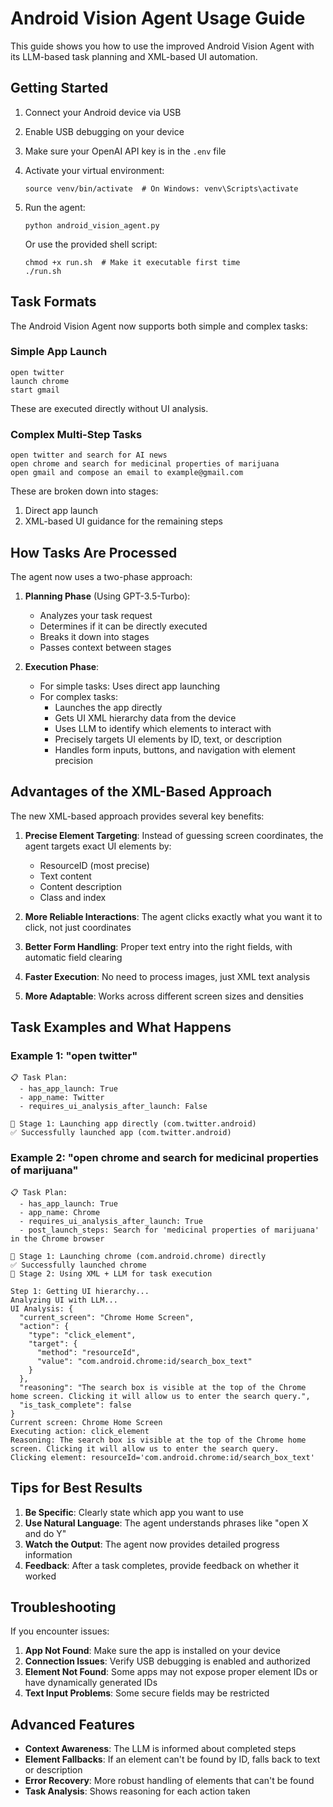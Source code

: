 # Android Vision Agent Usage Guide

This guide shows you how to use the improved Android Vision Agent with its LLM-based task planning and XML-based UI automation.

## Getting Started

1. Connect your Android device via USB
2. Enable USB debugging on your device
3. Make sure your OpenAI API key is in the `.env` file
4. Activate your virtual environment:
   ```
   source venv/bin/activate  # On Windows: venv\Scripts\activate
   ```
5. Run the agent:
   ```
   python android_vision_agent.py
   ```
   
   Or use the provided shell script:
   ```
   chmod +x run.sh  # Make it executable first time
   ./run.sh
   ```

## Task Formats

The Android Vision Agent now supports both simple and complex tasks:

### Simple App Launch
```
open twitter
launch chrome
start gmail
```
These are executed directly without UI analysis.

### Complex Multi-Step Tasks
```
open twitter and search for AI news
open chrome and search for medicinal properties of marijuana
open gmail and compose an email to example@gmail.com
```
These are broken down into stages:
1. Direct app launch
2. XML-based UI guidance for the remaining steps

## How Tasks Are Processed

The agent now uses a two-phase approach:

1. **Planning Phase** (Using GPT-3.5-Turbo):
   - Analyzes your task request
   - Determines if it can be directly executed
   - Breaks it down into stages
   - Passes context between stages

2. **Execution Phase**:
   - For simple tasks: Uses direct app launching
   - For complex tasks: 
     - Launches the app directly
     - Gets UI XML hierarchy data from the device
     - Uses LLM to identify which elements to interact with
     - Precisely targets UI elements by ID, text, or description
     - Handles form inputs, buttons, and navigation with element precision

## Advantages of the XML-Based Approach

The new XML-based approach provides several key benefits:

1. **Precise Element Targeting**: Instead of guessing screen coordinates, the agent targets exact UI elements by:
   - ResourceID (most precise)
   - Text content
   - Content description
   - Class and index

2. **More Reliable Interactions**: The agent clicks exactly what you want it to click, not just coordinates

3. **Better Form Handling**: Proper text entry into the right fields, with automatic field clearing

4. **Faster Execution**: No need to process images, just XML text analysis

5. **More Adaptable**: Works across different screen sizes and densities

## Task Examples and What Happens

### Example 1: "open twitter"
```
📋 Task Plan:
  - has_app_launch: True
  - app_name: Twitter
  - requires_ui_analysis_after_launch: False
  
📱 Stage 1: Launching app directly (com.twitter.android)
✅ Successfully launched app (com.twitter.android)
```

### Example 2: "open chrome and search for medicinal properties of marijuana"
```
📋 Task Plan:
  - has_app_launch: True
  - app_name: Chrome
  - requires_ui_analysis_after_launch: True
  - post_launch_steps: Search for 'medicinal properties of marijuana' in the Chrome browser

📱 Stage 1: Launching chrome (com.android.chrome) directly
✅ Successfully launched chrome
🤖 Stage 2: Using XML + LLM for task execution

Step 1: Getting UI hierarchy...
Analyzing UI with LLM...
UI Analysis: {
  "current_screen": "Chrome Home Screen",
  "action": {
    "type": "click_element",
    "target": {
      "method": "resourceId",
      "value": "com.android.chrome:id/search_box_text"
    }
  },
  "reasoning": "The search box is visible at the top of the Chrome home screen. Clicking it will allow us to enter the search query.",
  "is_task_complete": false
}
Current screen: Chrome Home Screen
Executing action: click_element
Reasoning: The search box is visible at the top of the Chrome home screen. Clicking it will allow us to enter the search query.
Clicking element: resourceId='com.android.chrome:id/search_box_text'
```

## Tips for Best Results

1. **Be Specific**: Clearly state which app you want to use
2. **Use Natural Language**: The agent understands phrases like "open X and do Y"
3. **Watch the Output**: The agent now provides detailed progress information
4. **Feedback**: After a task completes, provide feedback on whether it worked

## Troubleshooting

If you encounter issues:

1. **App Not Found**: Make sure the app is installed on your device
2. **Connection Issues**: Verify USB debugging is enabled and authorized
3. **Element Not Found**: Some apps may not expose proper element IDs or have dynamically generated IDs
4. **Text Input Problems**: Some secure fields may be restricted

## Advanced Features

- **Context Awareness**: The LLM is informed about completed steps
- **Element Fallbacks**: If an element can't be found by ID, falls back to text or description
- **Error Recovery**: More robust handling of elements that can't be found
- **Task Analysis**: Shows reasoning for each action taken
